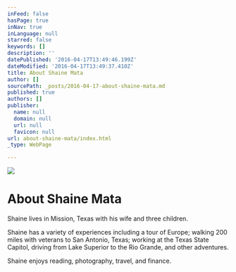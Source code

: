 ```yaml
---
inFeed: false
hasPage: true
inNav: true
inLanguage: null
starred: false
keywords: []
description: ''
datePublished: '2016-04-17T13:49:46.199Z'
dateModified: '2016-04-17T13:49:37.410Z'
title: About Shaine Mata
author: []
sourcePath: _posts/2016-04-17-about-shaine-mata.md
published: true
authors: []
publisher:
  name: null
  domain: null
  url: null
  favicon: null
url: about-shaine-mata/index.html
_type: WebPage

---
```

![](https://the-grid-user-content.s3-us-west-2.amazonaws.com/8d0c9e54-a4fc-45f7-b4b9-ec68eba43843.jpg)

# About Shaine Mata

Shaine lives in Mission, Texas with his wife and three children. 

Shaine has a variety of experiences including a tour of Europe; walking 200 miles with veterans to San Antonio, Texas; working at the Texas State Capitol, driving from Lake Superior to the Rio Grande, and other adventures. 

Shaine enjoys reading, photography, travel, and finance.